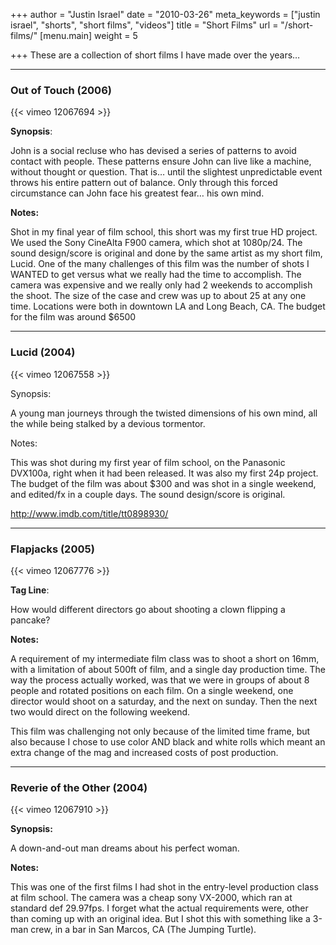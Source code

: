 +++
author = "Justin Israel"
date = "2010-03-26"
meta_keywords = ["justin israel", "shorts", "short films", "videos"]
title = "Short Films"
url = "/short-films/"
[menu.main]
weight = 5

+++
These are a collection of short films I have made over the years&#8230;

* * *

### Out of Touch (2006)

{{< vimeo 12067694 >}}

**Synopsis**:
  
John is a social recluse who has devised a series of patterns to avoid contact with people. These patterns ensure John can live like a machine, without thought or question. That is&#8230; until the slightest unpredictable event throws his entire pattern out of balance. Only through this forced circumstance can John face his greatest fear&#8230; his own mind.

**Notes:**
  
Shot in my final year of film school, this short was my first true HD project. We used the Sony CineAlta F900 camera, which shot at 1080p/24. The sound design/score is original and done by the same artist as my short film, Lucid. One of the many challenges of this film was the number of shots I WANTED to get versus what we really had the time to accomplish. The camera was expensive and we really only had 2 weekends to accomplish the shoot. The size of the case and crew was up to about 25 at any one time. Locations were both in downtown LA and Long Beach, CA. The budget for the film was around $6500

* * *

### Lucid (2004)

{{< vimeo 12067558 >}}

Synopsis:
  
A young man journeys through the twisted dimensions of his own mind, all the while being stalked by a devious tormentor.

Notes:
  
This was shot during my first year of film school, on the Panasonic DVX100a, right when it had been released. It was also my first 24p project. The budget of the film was about $300 and was shot in a single weekend, and edited/fx in a couple days. The sound design/score is original.

<http://www.imdb.com/title/tt0898930/>

* * *

### Flapjacks (2005)

{{< vimeo 12067776 >}}

**Tag Line**:
  
How would different directors go about shooting a clown flipping a pancake?

**Notes:**
  
A requirement of my intermediate film class was to shoot a short on 16mm, with a limitation of about 500ft of film, and a single day production time. The way the process actually worked, was that we were in groups of about 8 people and rotated positions on each film. On a single weekend, one director would shoot on a saturday, and the next on sunday. Then the next two would direct on the following weekend.
  
This film was challenging not only because of the limited time frame, but also because I chose to use color AND black and white rolls which meant an extra change of the mag and increased costs of post production.

* * *

### Reverie of the Other (2004)

{{< vimeo 12067910 >}}

**Synopsis:**
  
A down-and-out man dreams about his perfect woman.

**Notes:**
  
This was one of the first films I had shot in the entry-level production class at film school. The camera was a cheap sony VX-2000, which ran at standard def 29.97fps. I forget what the actual requirements were, other than coming up with an original idea. But I shot this with something like a 3-man crew, in a bar in San Marcos, CA (The Jumping Turtle).